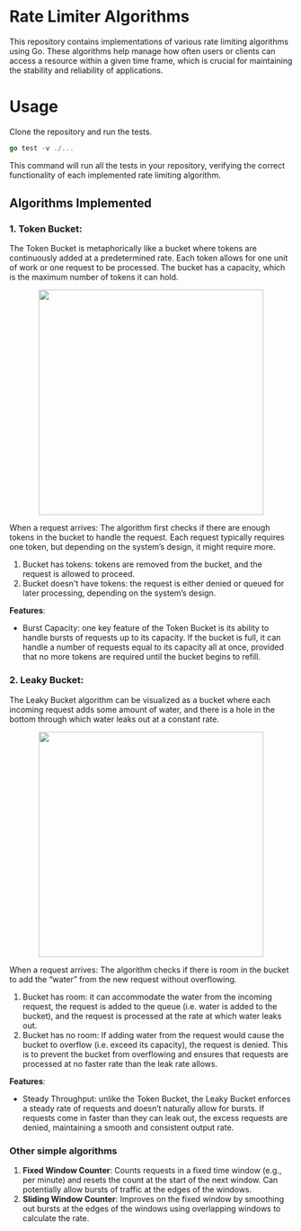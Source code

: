 # Rate Limiter Algorithms

This repository contains implementations of various rate limiting algorithms using Go. These algorithms help manage how often users or clients can access a resource within a given time frame, which is crucial for maintaining the stability and reliability of applications.

# Usage

Clone the repository and run the tests.

```go
go test -v ./...
```

This command will run all the tests in your repository, verifying the correct functionality of each implemented rate limiting algorithm.

## Algorithms Implemented

### 1. **Token Bucket**:

The Token Bucket is metaphorically like a bucket where tokens are continuously added at a predetermined rate. Each token allows for one unit of work or one request to be processed. The bucket has a capacity, which is the maximum number of tokens it can hold.

<p align="center">
    <img style="width:400px" src="https://pub.anw.sh/token-bucket.png"/>
</p>

When a request arrives: The algorithm first checks if there are enough tokens in the bucket to handle the request. Each request typically requires one token, but depending on the system’s design, it might require more.

1. Bucket has tokens: tokens are removed from the bucket, and the request is allowed to proceed.
1. Bucket doesn't have tokens: the request is either denied or queued for later processing, depending on the system’s design.

**Features**:

- Burst Capacity: one key feature of the Token Bucket is its ability to handle bursts of requests up to its capacity. If the bucket is full, it can handle a number of requests equal to its capacity all at once, provided that no more tokens are required until the bucket begins to refill.

### 2. **Leaky Bucket**:

The Leaky Bucket algorithm can be visualized as a bucket where each incoming request adds some amount of water, and there is a hole in the bottom through which water leaks out at a constant rate.

<p align="center">
    <img style="width:400px" src="https://pub.anw.sh/leaky-bucket.png"/>
</p>

When a request arrives: The algorithm checks if there is room in the bucket to add the “water” from the new request without overflowing.

1. Bucket has room: it can accommodate the water from the incoming request, the request is added to the queue (i.e. water is added to the bucket), and the request is processed at the rate at which water leaks out.
2. Bucket has no room: If adding water from the request would cause the bucket to overflow (i.e. exceed its capacity), the request is denied. This is to prevent the bucket from overflowing and ensures that requests are processed at no faster rate than the leak rate allows.

**Features**:

- Steady Throughput: unlike the Token Bucket, the Leaky Bucket enforces a steady rate of requests and doesn’t naturally allow for bursts. If requests come in faster than they can leak out, the excess requests are denied, maintaining a smooth and consistent output rate.

### Other simple algorithms

1. **Fixed Window Counter**: Counts requests in a fixed time window (e.g., per minute) and resets the count at the start of the next window. Can potentially allow bursts of traffic at the edges of the windows.
2. **Sliding Window Counter**: Improves on the fixed window by smoothing out bursts at the edges of the windows using overlapping windows to calculate the rate.
